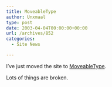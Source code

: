 ```yaml
---
title: MoveableType
author: Unxmaal
type: post
date: 2003-04-04T00:00:00+00:00
url: /archives/852
categories:
  - Site News

---
```

I&#8217;ve just moved the site to [MoveableType][1]. 

Lots of things are broken.

 [1]: http://moveabletype.org